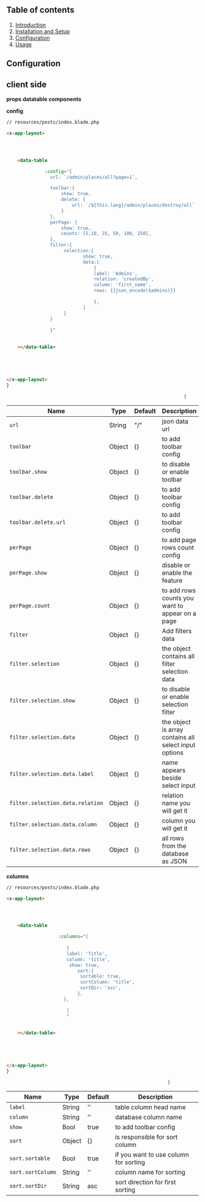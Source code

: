 ## Table of contents

  1. [Introduction](1-introduction.md)
  2. [Installation and Setup](2-Installation-and-Setup.md)
  3. [Configuration](3-Configuration.md)
  4. [Usage](4-Usage.md)

## Configuration

## client side


**props datatable components**

**config**
```html
// resources/posts/index.blade.php

<x-app-layout>




    <data-table

              :config="{
                url: `/admin/places/all?page=1`,

                toolbar:{
                    show: true,
                    delete: {
                        url: `/${this.lang}/admin/places/destroy/all`
                    }
                },
                perPage: {
                    show: true,
                    counts: [5,10, 25, 50, 100, 250],
                },
                filter:{
                     selection:{
                            show: true,
                            data:[
                                {
                                label: 'Admins',
                                relation: 'createdBy',
                                column: 'first_name',
                                rows: {{json_encode($admins)}}
            
                                },
                            ]
                     }
                }
        
                }"
       

    ></data-table>





</x-app-layout>
}
```
                                                                     |

| Name | Type | Default | Description  
| --- | --- | --- | --- |
| `url ` | String | "/" | json data url |
| `toolbar` | Object | {} | to add toolbar config |
| `toolbar.show` | Object | {} | to disable or enable toolbar |
| `toolbar.delete` | Object | {} | to add toolbar config |
| `toolbar.delete.url` | Object | {} | to add toolbar config |
| `perPage` | Object | {} | to add page rows count config |
| `perPage.show` | Object | {} | disable or enable the feature |
| `perPage.count` | Object | {} | to add rows counts you want to appear on a page |
| `filter` | Object | {} | Add filters data |
| `filter.selection` | Object | {} | the object contains all filter selection data |
| `filter.selection.show` | Object | {} | to disable or enable selection filter |
| `filter.selection.data` | Object | {} | the object is array contains all select input options |
| `filter.selection.data.label` | Object | {} | name appears beside select input |
| `filter.selection.data.relation` | Object | {} | relation name you will get it |
| `filter.selection.data.column` | Object | {} | column you will get it |
| `filter.selection.data.rows` | Object | {} | all rows from the database as JSON |

**columns**
```html
// resources/posts/index.blade.php

<x-app-layout>




    <data-table

                   :columns="[
           
                      {
                      label: 'Title',
                      column: 'title',
                       show: true,
                          sort:{
                           sortable: true,
                           sortColumn: 'title',
                           sortDir: 'asc',
                          },
                     },
                  
                      ]
                      "
       

    ></data-table>





</x-app-layout>
}
```
                                                               |

| Name | Type | Default | Description  
| --- | --- | --- | --- |
| `label ` | String | '' |  table column head name |
| `column` | String | '' |  database column name |
| `show` | Bool | true | to add toolbar config |
| `sort` | Object | {} | is responsible for sort column |
| `sort.sortable` | Bool | true | if you want to use column for sorting  |
| `sort.sortColumn` | String | '' | column name for sorting |
| `sort.sortDir` | String | asc | sort direction for first sorting |
